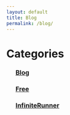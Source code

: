 ```yaml
---
layout: default
title: Blog
permalink: /blog/
---
```


<div class="home">

<h1>Categories</h1>

<ul>
  <h3><a href="/blog/tags/blogposts">Blog</a></h3>
  <h3><a href="/blog/tags/freeposts">Free</a></h3>
  <h3><a href="/blog/tags/infiniterunnerposts">InfiniteRunner</a></h3>
</ul>


<!-- 
  <h1>Posts</h1>

  <ul class="posts">
    {% for post in site.posts %}
      <li>
        <span class="post-date">{{ post.date | date: "%b %-d, %Y" }}</span>
        <a class="post-link" href="{{ post.url | prepend: site.baseurl }}">{{ post.title }}</a>
      </li>
    {% endfor %}
  </ul>

  <p class="rss-subscribe">subscribe <a href="{{ "/feed.xml" | prepend: site.baseurl }}">via RSS</a></p> -->

</div>
